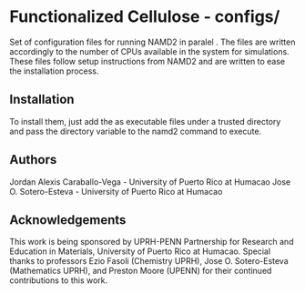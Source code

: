 # Functionalized Cellulose - configs/

Set of configuration files for running NAMD2 in paralel . The files are written accordingly to the number of CPUs available in the system for simulations.
These files follow setup instructions from NAMD2 and are written to ease the installation process.

## Installation

To install them, just add the as executable files under a trusted directory and pass the directory variable to the namd2 command to execute.

## Authors

Jordan Alexis Caraballo-Vega - University of Puerto Rico at Humacao
Jose O. Sotero-Esteva - University of Puerto Rico at Humacao

## Acknowledgements

This work is being sponsored by UPRH-PENN Partnership for Research and Education in Materials, University of Puerto Rico at Humacao.
Special thanks to professors Ezio Fasoli (Chemistry UPRH), Jose O. Sotero-Esteva (Mathematics UPRH), and Preston Moore (UPENN) for their continued contributions to this work.
